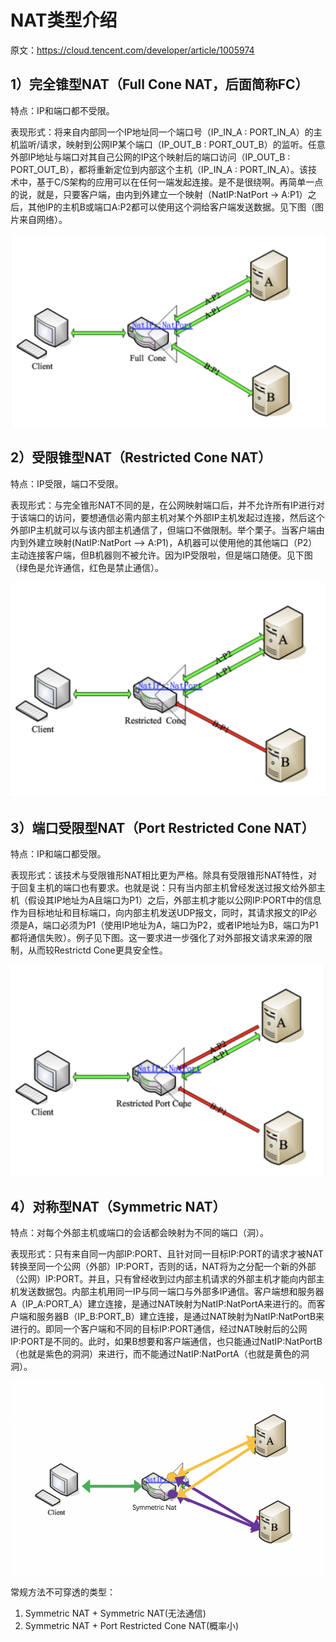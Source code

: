 # NAT类型介绍

原文：https://cloud.tencent.com/developer/article/1005974

## 1）完全锥型NAT（Full Cone NAT，后面简称FC）

特点：IP和端口都不受限。

表现形式：将来自内部同一个IP地址同一个端口号（IP_IN_A : PORT_IN_A）的主机监听/请求，映射到公网IP某个端口（IP_OUT_B : PORT_OUT_B）的监听。任意外部IP地址与端口对其自己公网的IP这个映射后的端口访问（IP_OUT_B : PORT_OUT_B），都将重新定位到内部这个主机（IP_IN_A : PORT_IN_A）。该技术中，基于C/S架构的应用可以在任何一端发起连接。是不是很绕啊。再简单一点的说，就是，只要客户端，由内到外建立一个映射（NatIP:NatPort -> A:P1）之后，其他IP的主机B或端口A:P2都可以使用这个洞给客户端发送数据。见下图（图片来自网络）。

![img](https://raw.githubusercontent.com/Curtion/yWod/master/images/Full%20Cone.png)

## 2）受限锥型NAT（Restricted Cone NAT）

特点：IP受限，端口不受限。

表现形式：与完全锥形NAT不同的是，在公网映射端口后，并不允许所有IP进行对于该端口的访问，要想通信必需内部主机对某个外部IP主机发起过连接，然后这个外部IP主机就可以与该内部主机通信了，但端口不做限制。举个栗子。当客户端由内到外建立映射(NatIP:NatPort –> A:P1)，A机器可以使用他的其他端口（P2）主动连接客户端，但B机器则不被允许。因为IP受限啦，但是端口随便。见下图（绿色是允许通信，红色是禁止通信）。

![img](https://raw.githubusercontent.com/Curtion/yWod/master/images/Restricted%20Cone.png)

## 3）端口受限型NAT（Port Restricted Cone NAT）

特点：IP和端口都受限。

表现形式：该技术与受限锥形NAT相比更为严格。除具有受限锥形NAT特性，对于回复主机的端口也有要求。也就是说：只有当内部主机曾经发送过报文给外部主机（假设其IP地址为A且端口为P1）之后，外部主机才能以公网IP:PORT中的信息作为目标地址和目标端口，向内部主机发送UDP报文，同时，其请求报文的IP必须是A，端口必须为P1（使用IP地址为A，端口为P2，或者IP地址为B，端口为P1都将通信失败）。例子见下图。这一要求进一步强化了对外部报文请求来源的限制，从而较Restrictd Cone更具安全性。

![img](https://raw.githubusercontent.com/Curtion/yWod/master/images/Port%20Restricted%20Cone.png)

## 4）对称型NAT（Symmetric NAT）

特点：对每个外部主机或端口的会话都会映射为不同的端口（洞）。

表现形式：只有来自同一内部IP:PORT、且针对同一目标IP:PORT的请求才被NAT转换至同一个公网（外部）IP:PORT，否则的话，NAT将为之分配一个新的外部（公网）IP:PORT。并且，只有曾经收到过内部主机请求的外部主机才能向内部主机发送数据包。内部主机用同一IP与同一端口与外部多IP通信。客户端想和服务器A（IP_A:PORT_A）建立连接，是通过NAT映射为NatIP:NatPortA来进行的。而客户端和服务器B（IP_B:PORT_B）建立连接，是通过NAT映射为NatIP:NatPortB来进行的。即同一个客户端和不同的目标IP:PORT通信，经过NAT映射后的公网IP:PORT是不同的。此时，如果B想要和客户端通信，也只能通过NatIP:NatPortB（也就是紫色的洞洞）来进行，而不能通过NatIP:NatPortA（也就是黄色的洞洞）。

![img](https://raw.githubusercontent.com/Curtion/yWod/master/images/Symmetric.png)

常规方法不可穿透的类型：

1. Symmetric NAT + Symmetric NAT(无法通信)
2. Symmetric NAT + Port Restricted Cone NAT(概率小)